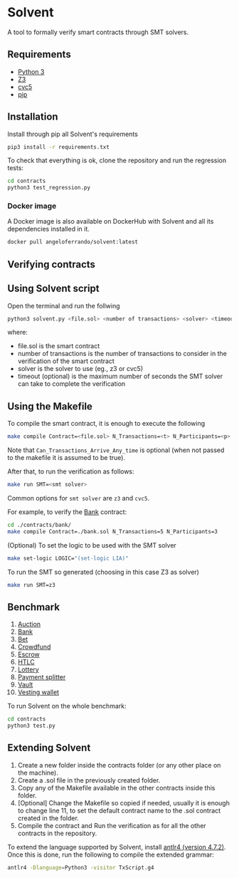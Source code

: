 # Solvent

A tool to formally verify smart contracts through SMT solvers.

## Requirements

- [Python 3](https://www.python.org/)
- [Z3](https://github.com/Z3Prover/z3)
- [cvc5](https://cvc5.github.io/) 
- [pip](https://pypi.org/project/pip/)

## Installation

Install through pip all Solvent's requirements
```bash
pip3 install -r requirements.txt
```

To check that everything is ok, clone the repository and run the regression tests:
```bash
cd contracts
python3 test_regression.py
```

### Docker image

A Docker image is also available on DockerHub with Solvent and all its dependencies installed in it.
```bash
docker pull angeloferrando/solvent:latest
```

## Verifying contracts

## Using Solvent script

Open the terminal and run the follwing

```bash
python3 solvent.py <file.sol> <number of transactions> <solver> <timeout>?
```

where:
- file.sol is the smart contract
- number of transactions is the number of transactions to consider in the verification of the smart contract
- solver is the solver to use (eg., z3 or cvc5)
- timeout (optional) is the maximum number of seconds the SMT solver can take to complete the verification

## Using the Makefile

To compile the smart contract, it is enough to execute the following

```bash
make compile Contract=<file.sol> N_Transactions=<t> N_Participants=<p> Can_Transactions_Arrive_Any_time=<true|false>
```

Note that `Can_Transactions_Arrive_Any_time` is optional (when not passed to the makefile it is assumed to be true).

After that, to run the verification as follows:
```bash
make run SMT=<smt solver>
```
Common options for `smt solver` are `z3` and `cvc5`.

For example, to verify the [Bank](contracts/bank) contract:
```bash
cd ./contracts/bank/
make compile Contract=./bank.sol N_Transactions=5 N_Participants=3
```
(Optional) To set the logic to be used with the SMT solver
```bash
make set-logic LOGIC="(set-logic LIA)"
```
To run the SMT so generated (choosing in this case Z3 as solver)
```bash
make run SMT=z3
```

## Benchmark

1. [Auction](contracts/auction)
1. [Bank](contracts/bank)
1. [Bet](contracts/bet)
1. [Crowdfund](contracts/crowdfund)
1. [Escrow](contracts/escrow)
1. [HTLC](contracts/htlc)
1. [Lottery](contracts/lottery)
1. [Payment splitter](contracts/payment_splitter)
1. [Vault](contracts/vault)
1. [Vesting wallet](contracts/vesting_wallet)

To run Solvent on the whole benchmark:
```bash
cd contracts
python3 test.py
```

## Extending Solvent

1. Create a new folder inside the contracts folder (or any other place on the machine). 
2. Create a .sol file in the previously created folder.
3. Copy any of the Makefile available in the other contracts inside this folder.
4. [Optional] Change the Makefile so copied if needed, usually it is enough to change line 11, to set the default contract name to the .sol contract created in the folder.
5. Compile the contract and Run the verification as for all the other contracts in the repository.

To extend the language supported by Solvent, install [antlr4 (version 4.7.2)](https://www.antlr.org/).
Once this is done, run the following to compile the extended grammar:
```bash
antlr4 -Dlanguage=Python3 -visitor TxScript.g4 
```